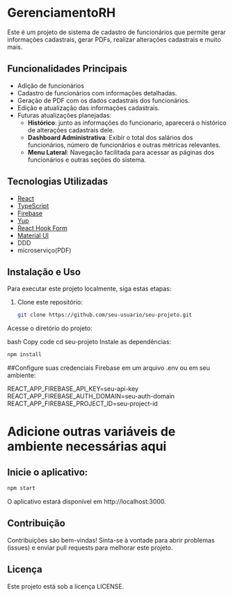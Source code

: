 # GerenciamentoRH
Este é um projeto de sistema de cadastro de funcionários que permite gerar informações cadastrais, gerar PDFs, realizar alterações cadastrais e muito mais.

## Funcionalidades Principais

- Adição de funcionários
- Cadastro de funcionários com informações detalhadas.
- Geração de PDF com os dados cadastrais dos funcionários.
- Edição e atualização das informações cadastrais.
- Futuras atualizações planejadas:
  - **Histórico**: junto as informações do funcionario, aparecerá o histórico de alterações cadastrais dele.
  - **Dashboard Administrativa**: Exibir o total dos salários dos funcionários, número de funcionários e outras métricas relevantes.
  - **Menu Lateral**: Navegação facilitada para acessar as páginas dos funcionários e outras seções do sistema.

## Tecnologias Utilizadas

- [React](https://reactjs.org/)
- [TypeScript](https://www.typescriptlang.org/)
- [Firebase](https://firebase.google.com/)
- [Yup](https://github.com/jquense/yup)
- [React Hook Form](https://react-hook-form.com/)
- [Material UI](https://mui.com/)
- DDD
- microserviço(PDF)

## Instalação e Uso

Para executar este projeto localmente, siga estas etapas:

1. Clone este repositório:

   ```bash
   git clone https://github.com/seu-usuario/seu-projeto.git

Acesse o diretório do projeto:

bash
Copy code
cd seu-projeto
Instale as dependências:

```bash
npm install
```
##Configure suas credenciais Firebase em um arquivo .env ou em seu ambiente:

REACT_APP_FIREBASE_API_KEY=seu-api-key
REACT_APP_FIREBASE_AUTH_DOMAIN=seu-auth-domain
REACT_APP_FIREBASE_PROJECT_ID=seu-project-id
# Adicione outras variáveis de ambiente necessárias aqui

## Inicie o aplicativo:

```bash
npm start
````
O aplicativo estará disponível em http://localhost:3000.

## Contribuição
Contribuições são bem-vindas! Sinta-se à vontade para abrir problemas (issues) e enviar pull requests para melhorar este projeto.

## Licença
Este projeto está sob a licença LICENSE.



